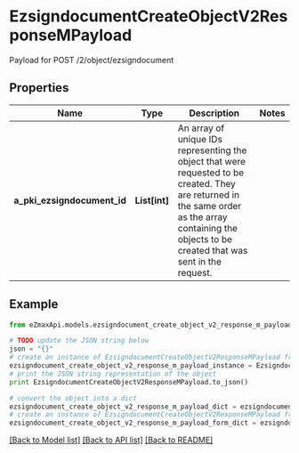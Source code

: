 # EzsigndocumentCreateObjectV2ResponseMPayload

Payload for POST /2/object/ezsigndocument

## Properties
Name | Type | Description | Notes
------------ | ------------- | ------------- | -------------
**a_pki_ezsigndocument_id** | **List[int]** | An array of unique IDs representing the object that were requested to be created.  They are returned in the same order as the array containing the objects to be created that was sent in the request. | 

## Example

```python
from eZmaxApi.models.ezsigndocument_create_object_v2_response_m_payload import EzsigndocumentCreateObjectV2ResponseMPayload

# TODO update the JSON string below
json = "{}"
# create an instance of EzsigndocumentCreateObjectV2ResponseMPayload from a JSON string
ezsigndocument_create_object_v2_response_m_payload_instance = EzsigndocumentCreateObjectV2ResponseMPayload.from_json(json)
# print the JSON string representation of the object
print EzsigndocumentCreateObjectV2ResponseMPayload.to_json()

# convert the object into a dict
ezsigndocument_create_object_v2_response_m_payload_dict = ezsigndocument_create_object_v2_response_m_payload_instance.to_dict()
# create an instance of EzsigndocumentCreateObjectV2ResponseMPayload from a dict
ezsigndocument_create_object_v2_response_m_payload_form_dict = ezsigndocument_create_object_v2_response_m_payload.from_dict(ezsigndocument_create_object_v2_response_m_payload_dict)
```
[[Back to Model list]](../README.md#documentation-for-models) [[Back to API list]](../README.md#documentation-for-api-endpoints) [[Back to README]](../README.md)


